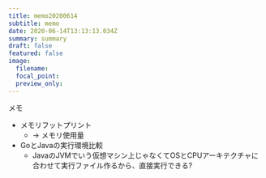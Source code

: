 ```yaml
---
title: memo20200614
subtitle: memo
date: 2020-06-14T13:13:13.034Z
summary: summary
draft: false
featured: false
image:
  filename: 
  focal_point: 
  preview_only: 
---
```

メモ

- メモリフットプリント
  - -> メモリ使用量
- GoとJavaの実行環境比較
  - JavaのJVMでいう仮想マシン上じゃなくてOSとCPUアーキテクチャに合わせて実行ファイル作るから、直接実行できる?
